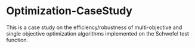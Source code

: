 # Optimization-CaseStudy
This is a case study on the efficiency/robustness of multi-objective and single objective optimization algorithms implemented on the Schwefel test function.

